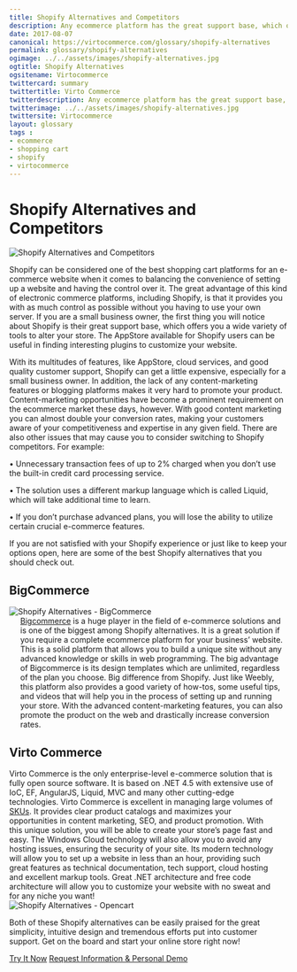 ```yaml
--- 
title: Shopify Alternatives and Competitors
description: Any ecommerce platform has the great support base, which offers you a wide variety of tools to alter your store. One of the best shopping cart platforms for an e-commerce website is Shopify, but there are some great alternatives and competitors that you should check out.  
date: 2017-08-07 
canonical: https://virtocommerce.com/glossary/shopify-alternatives
permalink: glossary/shopify-alternatives
ogimage: ../../assets/images/shopify-alternatives.jpg
ogtitle: Shopify Alternatives
ogsitename: Virtocommerce
twittercard: summary
twittertitle: Virto Commerce
twitterdescription: Any ecommerce platform has the great support base, which offers you a wide variety of tools to alter your store. One of the best shopping cart platforms for an e-commerce website is Shopify, but there are some great alternatives that you should check out.
twitterimage: ../../assets/images/shopify-alternatives.jpg
twittersite: Virtocommerce
layout: glossary
tags : 
- ecommerce
- shopping cart
- shopify
- virtocommerce 
---
```

<div class="business-cnt">
    <div class="head __cart">
        <h1 class="title">Shopify Alternatives and Competitors</h1>
    </div>
    <img alt="Shopify Alternatives and Competitors" src="assets/images/shopify-alternatives.jpg" />
    <p class="text">
    Shopify can be considered one of the best shopping cart platforms for an e-commerce website when it comes to balancing the convenience of setting up a website and having the control over it. The great advantage of this kind of electronic commerce platforms, including Shopify, is that it provides you with as much control as possible without you having to use your own server. If you are a small business owner, the first thing you will notice about Shopify is their great support base, which offers you a wide variety of tools to alter your store. The AppStore available for Shopify users can be useful in finding interesting plugins to customize your website. 
    </p>  
    <p class="text">
    With its multitudes of features, like AppStore, cloud services, and good quality customer support, Shopify can get a little expensive, especially for a small business owner. In addition, the lack of any content-marketing features or blogging platforms makes it very hard to promote your product. Content-marketing opportunities have become a prominent requirement on the ecommerce market these days, however. With good content marketing you can almost double your conversion rates, making your customers aware of your competitiveness and expertise in any given field. There are also other issues that may cause you to consider switching to Shopify competitors. For example:
    </p>
    <p class="text">
    • Unnecessary transaction fees of up to 2% charged when you don’t use the built-in credit card processing service. 
    </p>
    <p class="text">
    • The solution uses a different markup language which is called Liquid, which will take additional time to learn. 
    </p>
    <p class="text">
    • If you don’t purchase advanced plans, you will lose the ability to utilize certain crucial e-commerce features. 
    </p>
    <p class="text">
    If you are not satisfied with your Shopify experience or just like to keep your options open, here are some of the best Shopify alternatives that you should check out.
    </p>
    <p class="text">
    <h2>BigCommerce</h2>
    <div class="col-w">
        <div class="col __col-30">
            <img alt="Shopify Alternatives - BigCommerce" src="assets/images/big-commerce-screen.jpg" />
        </div>
        <div class="col __col-70 text" style="margin-top: 0; padding-left: 20px;">
            <a href="https://www.bigcommerce.com/" rel="nofollow">Bigcommerce</a> is a huge player in the field of e-commerce solutions and is one of the biggest among Shopify alternatives. It is a great solution if you require a complete ecommerce platform for your business’ website. This is a solid platform that allows you to build a unique site without any advanced knowledge or skills in web programming. The big advantage of Bigcommerce is its design templates which are unlimited, regardless of the plan you choose. Big difference from Shopify. Just like Weebly, this platform also provides a good variety of how-tos, some useful tips, and videos that will help you in the process of setting up and running your store. With the advanced content-marketing features, you can also promote the product on the web and drastically increase conversion rates. 
        </div>
    </div>
    <h2>Virto Commerce</h2>
    <div class="col-w">
        <div class="col __col-70 text" style="margin-top: 0; padding-right: 20px;">
           Virto Commerce is the only enterprise-level e-commerce solution that is fully open source software. It is based on .NET 4.5 with extensive use of IoC, EF, AngularJS, Liquid, MVC and many other cutting-edge technologies. Virto Commerce is excellent in managing large volumes of <a href="{{ '/glossary/what-is-sku' | absolute_url }}">SKUs</a>.  It provides clear product catalogs and maximizes your opportunities in content marketing, SEO, and product promotion. With this unique solution, you will be able to create your store’s page fast and easy. The Windows Cloud technology will also allow you to avoid any hosting issues, ensuring the security of your site. Its modern technology will allow you to set up a website in less than an hour, providing such great features as technical documentation, tech support, cloud hosting and excellent markup tools. Great .NET architecture and free code architecture will allow you to customize your website with no sweat and for any niche you want!
        </div>
        <div class="col __col-30">
            <img alt="Shopify Alternatives - Opencart" src="assets/images/virto-commerce-screen.jpg" />
        </div>
    </div>
    <p class="text">
    Both of these Shopify alternatives can be easily praised for the great simplicity, intuitive design and tremendous efforts put into customer support. Get on the board and start your online store right now!
    </p>
    <div class="buttons">
        <a class="button fill" href="/try-now">Try It Now</a>
        <a class="button fill" href="/contact-us">Request Information & Personal Demo</a>
    </div>
</div>
